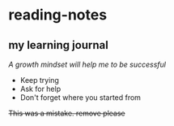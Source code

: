 # reading-notes
## my learning journal

*A growth mindset will help me to be successful*

- Keep trying
- Ask for help
- Don't forget where you started from

~~This was a mistake. remove please~~
